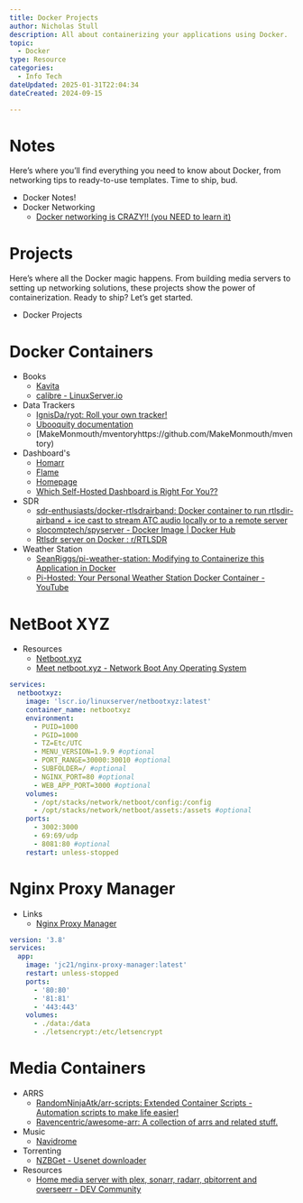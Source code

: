 ```yaml
---
title: Docker Projects
author: Nicholas Stull
description: All about containerizing your applications using Docker.
topic:
  - Docker
type: Resource
categories:
  - Info Tech
dateUpdated: 2025-01-31T22:04:34
dateCreated: 2024-09-15

---
```

# Notes
Here’s where you’ll find everything you need to know about Docker, from networking tips to ready-to-use templates. Time to ship, bud.
- Docker Notes!
- Docker Networking
	- [Docker networking is CRAZY!! (you NEED to learn it)](https://www.youtube.com/watch?v=bKFMS5C4CG0)
# Projects
Here’s where all the Docker magic happens. From building media servers to setting up networking solutions, these projects show the power of containerization. Ready to ship? Let’s get started.
- Docker Projects
# Docker Containers
- Books
	- [Kavita](https://www.kavitareader.com/)
	- [calibre - LinuxServer.io](https://docs.linuxserver.io/images/docker-calibre/#usage)
- Data Trackers
	- [IgnisDa/ryot: Roll your own tracker!](https://github.com/ignisda/ryot)
	- [Ubooquity documentation](https://vaemendis.github.io/ubooquity-doc/pages/installation-guide.html)
	- [MakeMonmouth/mventoryhttps://github.com/MakeMonmouth/mventory)
- Dashboard's
	- [Homarr](https://github.com/ajnart/homarr)
	- [Flame](https://github.com/pawelmalak/flame)
	- [Homepage](https://github.com/gethomepage/homepage)
	- [Which Self-Hosted Dashboard is Right For You??](https://www.youtube.com/watch?v=u5blATj71o4)
- SDR
	- [sdr-enthusiasts/docker-rtlsdrairband: Docker container to run rtlsdir-airband + ice cast to stream ATC audio locally or to a remote server](https://github.com/sdr-enthusiasts/docker-rtlsdrairband)
	- [slocomptech/spyserver - Docker Image | Docker Hub](https://hub.docker.com/r/slocomptech/spyserver)
	- [Rtlsdr server on Docker : r/RTLSDR](https://www.reddit.com/r/RTLSDR/comments/z0f6nk/rtlsdr_server_on_docker/)
- Weather Station
	-  [SeanRiggs/pi-weather-station: Modifying to Containerize this Application in Docker](https://github.com/SeanRiggs/pi-weather-station)
	- [Pi-Hosted: Your Personal Weather Station Docker Container - YouTube](https://www.youtube.com/watch?v=5JfPzvcm0E8)


# NetBoot XYZ
- Resources
	- [Netboot.xyz](https://netboot.xyz/)
	- [Meet netboot.xyz - Network Boot Any Operating System](https://www.youtube.com/watch?v=4btW5x_clpg)
```yaml 
services:
  netbootxyz:
    image: 'lscr.io/linuxserver/netbootxyz:latest'
    container_name: netbootxyz
    environment:
      - PUID=1000
      - PGID=1000
      - TZ=Etc/UTC
      - MENU_VERSION=1.9.9 #optional
      - PORT_RANGE=30000:30010 #optional
      - SUBFOLDER=/ #optional
      - NGINX_PORT=80 #optional
      - WEB_APP_PORT=3000 #optional
    volumes:
      - /opt/stacks/network/netboot/config:/config
      - /opt/stacks/network/netboot/assets:/assets #optional
    ports:
      - 3002:3000
      - 69:69/udp
      - 8081:80 #optional
    restart: unless-stopped
```
# Nginx Proxy Manager

- Links
	 - [Nginx Proxy Manager](https://nginxproxymanager.com/)

```yaml
version: '3.8'
services:
  app:
    image: 'jc21/nginx-proxy-manager:latest'
    restart: unless-stopped
    ports:
      - '80:80'
      - '81:81'
      - '443:443'
    volumes:
      - ./data:/data
      - ./letsencrypt:/etc/letsencrypt
```


# Media Containers 
- ARRS
	- [RandomNinjaAtk/arr-scripts: Extended Container Scripts - Automation scripts to make life easier!](https://github.com/RandomNinjaAtk/arr-scripts)
	- [Ravencentric/awesome-arr: A collection of arrs and related stuff.](https://github.com/Ravencentric/awesome-arr?tab=readme-ov-file)
- Music
	- [Navidrome](https://www.navidrome.org/)
- Torrenting
	- [NZBGet - Usenet downloader](https://nzbget.net/)
- Resources
	- [Home media server with plex, sonarr, radarr, qbitorrent and overseerr - DEV Community](https://dev.to/rafaelmagalhaes/home-media-server-with-plex-sonarr-radarr-qbitorrent-and-overseerr-2a84)
